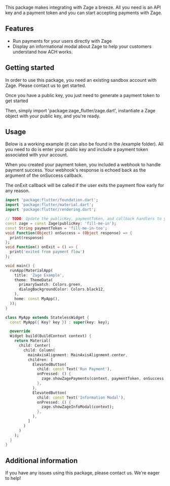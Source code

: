 This package makes integrating with Zage a breeze.
All you need is an API key and a payment token and you can start accepting payments with Zage.

## Features
- Run payments for your users directly with Zage
- Display an informational modal about Zage to help your customers understand how ACH works.

## Getting started
In order to use this package, you need an existing sandbox account with Zage.
Please contact us to get started.

Once you have a public key, you just need to generate a payment token to get started

Then, simply import 'package:zage_flutter/zage.dart', instantiate a Zage object with your public key, and you're ready.

## Usage

Below is a working example (it can also be found in the /example folder).
All you need to do is enter your public key and include a payment token associated with your account.

When you created your payment token, you included a webhook to handle payment success.
Your webhook's response is echoed back as the argument of the onSuccess callback.

The onExit callback will be called if the user exits the payment flow early for any reason.

```dart
import 'package:flutter/foundation.dart';
import 'package:flutter/material.dart';
import 'package:flutter/rendering.dart';

// TODO: Update the publicKey, paymentToken, and callback handlers to your needs
const zage = const Zage(publicKey: 'fill-me-in');
const String paymentToken = 'fill-me-in-too';
void Function(Object) onSuccess = (Object response) => {
  print(response)
};
void Function() onExit = () => {
  print('exited from payment flow')
};

void main() {
  runApp(MaterialApp(
    title: 'Zage Example',
    theme: ThemeData(
      primarySwatch: Colors.green,
      dialogBackgroundColor: Colors.black12,
    ),
    home: const MyApp(),
  ));
}

class MyApp extends StatelessWidget {
  const MyApp({ Key? key }) : super(key: key);

  @override
  Widget build(BuildContext context) {
    return Material(
      child: Center(
        child: Column(
          mainAxisAlignment: MainAxisAlignment.center,
          children: [
            ElevatedButton(
              child: const Text('Run Payment'),
              onPressed: () {
                zage.showZagePayments(context, paymentToken, onSuccess, onExit);
              },
            ),
            ElevatedButton(
              child: const Text('Information Modal'),
              onPressed: () {
                zage.showZageInfoModal(context);
              },
            ),
          ]
        )
      )
    );
  }
}
```

## Additional information
If you have any issues using this package, please contact us. We're eager to help!
